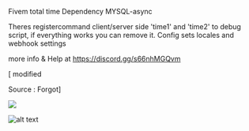 Fivem total time 
Dependency MYSQL-async

Theres registercommand client/server side 'time1' and 'time2' to debug script, if everything works you can remove it.
Config sets locales and webhook settings

more info & Help at https://discord.gg/s66nhMGQvm

[ modified 

Source : Forgot]

<img src="https://profile-counter.glitch.me/mr-Imran/count.svg" />


![alt text](https://cdn.discordapp.com/attachments/932878642810335263/955023723122008064/playtime.PNG)

